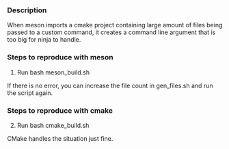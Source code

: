 ### Description

When meson imports a cmake project containing large amount of files being passed to a custom command, it creates a command line argument that is too big for ninja to handle.

### Steps to reproduce with meson

1. Run bash meson_build.sh

If there is no error, you can increase the file count in gen_files.sh and run the script again.

### Steps to reproduce with cmake

2. Run bash cmake_build.sh

CMake handles the situation just fine.
